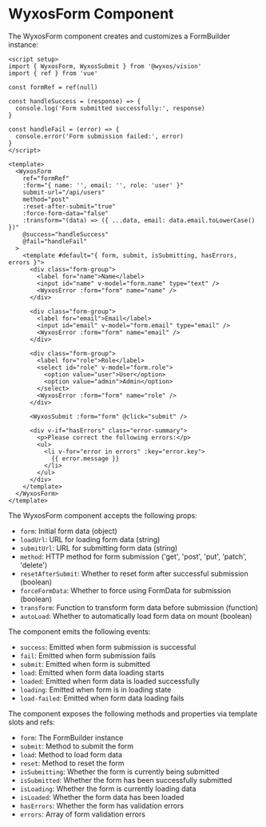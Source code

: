 # WyxosForm Component

The WyxosForm component creates and customizes a FormBuilder instance:

```vue
<script setup>
import { WyxosForm, WyxosSubmit } from '@wyxos/vision'
import { ref } from 'vue'

const formRef = ref(null)

const handleSuccess = (response) => {
  console.log('Form submitted successfully:', response)
}

const handleFail = (error) => {
  console.error('Form submission failed:', error)
}
</script>

<template>
  <WyxosForm
    ref="formRef"
    :form="{ name: '', email: '', role: 'user' }"
    submit-url="/api/users"
    method="post"
    :reset-after-submit="true"
    :force-form-data="false"
    :transform="(data) => ({ ...data, email: data.email.toLowerCase() })"
    @success="handleSuccess"
    @fail="handleFail"
  >
    <template #default="{ form, submit, isSubmitting, hasErrors, errors }">
      <div class="form-group">
        <label for="name">Name</label>
        <input id="name" v-model="form.name" type="text" />
        <WyxosError :form="form" name="name" />
      </div>

      <div class="form-group">
        <label for="email">Email</label>
        <input id="email" v-model="form.email" type="email" />
        <WyxosError :form="form" name="email" />
      </div>

      <div class="form-group">
        <label for="role">Role</label>
        <select id="role" v-model="form.role">
          <option value="user">User</option>
          <option value="admin">Admin</option>
        </select>
        <WyxosError :form="form" name="role" />
      </div>

      <WyxosSubmit :form="form" @click="submit" />

      <div v-if="hasErrors" class="error-summary">
        <p>Please correct the following errors:</p>
        <ul>
          <li v-for="error in errors" :key="error.key">
            {{ error.message }}
          </li>
        </ul>
      </div>
    </template>
  </WyxosForm>
</template>
```

The WyxosForm component accepts the following props:

- `form`: Initial form data (object)
- `loadUrl`: URL for loading form data (string)
- `submitUrl`: URL for submitting form data (string)
- `method`: HTTP method for form submission ('get', 'post', 'put', 'patch', 'delete')
- `resetAfterSubmit`: Whether to reset form after successful submission (boolean)
- `forceFormData`: Whether to force using FormData for submission (boolean)
- `transform`: Function to transform form data before submission (function)
- `autoLoad`: Whether to automatically load form data on mount (boolean)

The component emits the following events:

- `success`: Emitted when form submission is successful
- `fail`: Emitted when form submission fails
- `submit`: Emitted when form is submitted
- `load`: Emitted when form data loading starts
- `loaded`: Emitted when form data is loaded successfully
- `loading`: Emitted when form is in loading state
- `load-failed`: Emitted when form data loading fails

The component exposes the following methods and properties via template slots and refs:

- `form`: The FormBuilder instance
- `submit`: Method to submit the form
- `load`: Method to load form data
- `reset`: Method to reset the form
- `isSubmitting`: Whether the form is currently being submitted
- `isSubmitted`: Whether the form has been successfully submitted
- `isLoading`: Whether the form is currently loading data
- `isLoaded`: Whether the form data has been loaded
- `hasErrors`: Whether the form has validation errors
- `errors`: Array of form validation errors
